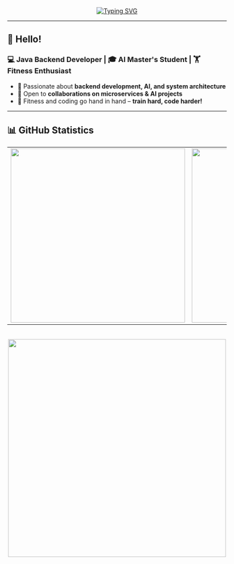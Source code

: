 <div align="center">
    <a href="https://git.io/typing-svg">
        <img src="https://readme-typing-svg.demolab.com?font=Fira+Code&weight=500&duration=1500&pause=500&center=true&vCenter=true&multiline=true&width=435&height=60&lines=Welcome+to+my+homepage%2C+;I'm+Zhang&color=A0A0A0" alt="Typing SVG">
    </a>
</div>

---

## 👋 **Hello!**
### 💻 **Java Backend Developer** | 🎓 **AI Master's Student** | 🏋️ **Fitness Enthusiast**  

- 🚀 Passionate about **backend development, AI, and system architecture**  
- 🤝 Open to **collaborations on microservices & AI projects**  
- 🎯 Fitness and coding go hand in hand – **train hard, code harder!**  

---


## 📊 GitHub Statistics

<div align="center">
  <table>
    <tr>
      <td>
        <a href="https://github.com/Zhangwhhoumiandoushixiadade">
          <img src="https://github-readme-stats.vercel.app/api?username=Zhangwhhoumiandoushixiadade&show_icons=true&theme=transparent" width="400px">
        </a>
      </td>
      <td>
        <a href="https://github.com/Zhangwhhoumiandoushixiadade">
          <img src="https://streak-stats.demolab.com/?user=Zhangwhhoumiandoushixiadade&theme=transparent" width="400px">
        </a>
      </td>
    </tr>
  </table>

  <br>

  <a href="https://github.com/Zhangwhhoumiandoushixiadade">
    <img src="https://github-readme-stats.vercel.app/api/top-langs/?username=Zhangwhhoumiandoushixiadade&layout=compact&theme=transparent" width="500px">
  </a>
</div>
